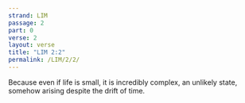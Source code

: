```yaml
---
strand: LIM
passage: 2
part: 0
verse: 2
layout: verse
title: "LIM 2:2"
permalink: /LIM/2/2/
---
```

Because even if life is small, it is incredibly complex, an unlikely state, somehow arising despite the drift of time.
